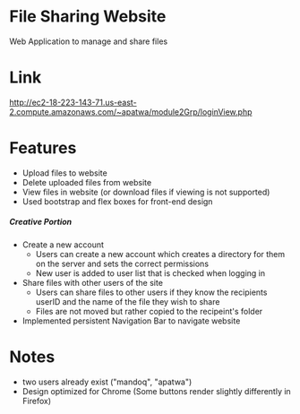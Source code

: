 # File Sharing Website
Web Application to manage and share files

# Link
http://ec2-18-223-143-71.us-east-2.compute.amazonaws.com/~apatwa/module2Grp/loginView.php

# Features
- Upload files to website
- Delete uploaded files from website
- View files in website (or download files if viewing is not supported)
- Used bootstrap and flex boxes for front-end design
##### Creative Portion
- Create a new account
  * Users can create a new account which creates a directory for them on the server and sets the correct permissions
  * New user is added to user list that is checked when logging in
- Share files with other users of the site
  * Users can share files to other users if they know the recipients userID and the name of the file they wish to share
  * Files are not moved but rather copied to the recipeint's folder
- Implemented persistent Navigation Bar to navigate website 

# Notes
- two users already exist ("mandoq", "apatwa")
- Design optimized for Chrome (Some buttons render slightly differently in Firefox)


